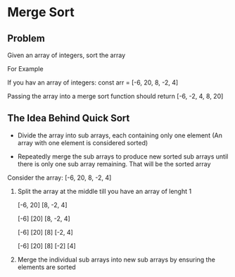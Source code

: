# Merge Sort

## Problem

Given an array of integers, sort the array

For Example

If you hav an array of integers: const arr = [-6, 20, 8, -2, 4]

Passing the array into a merge sort function should return [-6, -2, 4, 8, 20]

## The Idea Behind Quick Sort

- Divide the array into sub arrays, each containing only one element (An array with one element is considered sorted)

- Repeatedly merge the sub arrays to produce new sorted sub arrays until there is only one sub array remaining. That will be the sorted array

Consider the array: [-6, 20, 8, -2, 4]

1. Split the array at the middle till you have an array of lenght 1

   [-6, 20] [8, -2, 4]

   [-6] [20] [8, -2, 4]

   [-6] [20] [8] [-2, 4]

   [-6] [20] [8] [-2] [4]

2. Merge the individual sub arrays into new sub arrays by ensuring the elements are sorted
